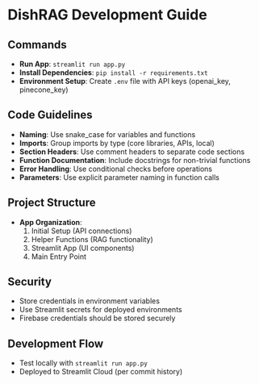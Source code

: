 # DishRAG Development Guide

## Commands
- **Run App**: `streamlit run app.py`
- **Install Dependencies**: `pip install -r requirements.txt`
- **Environment Setup**: Create `.env` file with API keys (openai_key, pinecone_key)

## Code Guidelines
- **Naming**: Use snake_case for variables and functions
- **Imports**: Group imports by type (core libraries, APIs, local)
- **Section Headers**: Use comment headers to separate code sections
- **Function Documentation**: Include docstrings for non-trivial functions
- **Error Handling**: Use conditional checks before operations
- **Parameters**: Use explicit parameter naming in function calls

## Project Structure
- **App Organization**: 
  1. Initial Setup (API connections)
  2. Helper Functions (RAG functionality)
  3. Streamlit App (UI components)
  4. Main Entry Point

## Security
- Store credentials in environment variables
- Use Streamlit secrets for deployed environments
- Firebase credentials should be stored securely

## Development Flow
- Test locally with `streamlit run app.py`
- Deployed to Streamlit Cloud (per commit history)